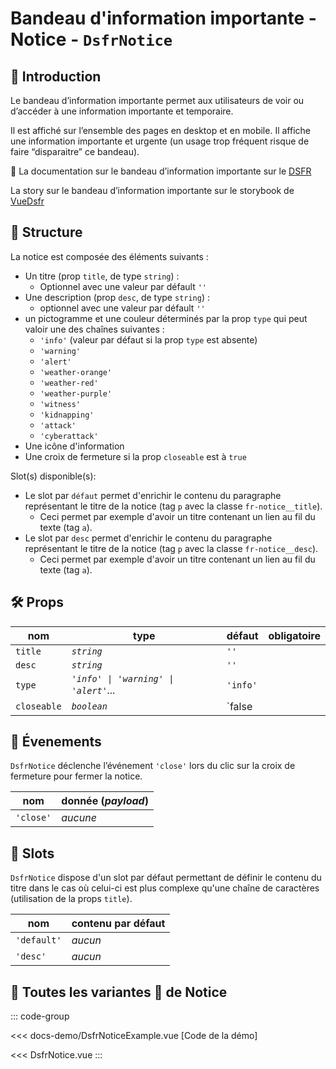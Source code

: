 # Bandeau d'information importante - Notice - `DsfrNotice`

## 🌟 Introduction

Le bandeau d’information importante permet aux utilisateurs de voir ou d’accéder à une information importante et temporaire.

Il est affiché sur l’ensemble des pages en desktop et en mobile. Il affiche une information importante et urgente (un usage trop fréquent risque de faire “disparaitre” ce bandeau).

🏅 La documentation sur le bandeau d’information importante sur le [DSFR](https://www.systeme-de-design.gouv.fr/elements-d-interface/composants/bandeau-d-information-importante)

<VIcon name="vi-file-type-storybook" /> La story sur le bandeau d’information importante sur le storybook de [VueDsfr](https://storybook.vue-ds.fr/?path=/docs/composants-dsfrnotice--docs)

## 📐 Structure

La notice est composée des éléments suivants :

- Un titre (prop `title`, de type `string`) :
  - Optionnel avec une valeur par défault `''`
- Une description (prop `desc`, de type `string`) :
  - optionnel avec une valeur par défault `''`
- un pictogramme et une couleur déterminés par la prop `type` qui peut valoir une des chaînes suivantes :
  - `'info'` (valeur par défaut si la prop `type` est absente)
  - `'warning'`
  - `'alert'`
  - `'weather-orange'`
  - `'weather-red'`
  - `'weather-purple'`
  - `'witness'`
  - `'kidnapping'`
  - `'attack'`
  - `'cyberattack'`
- Une icône d'information
- Une croix de fermeture si la prop `closeable` est à `true`

Slot(s) disponible(s):

- Le slot par `défaut` permet d'enrichir le contenu du paragraphe représentant le titre de la notice (tag `p` avec la classe `fr-notice__title`).
  - Ceci permet par exemple d'avoir un titre contenant un lien au fil du texte (tag `a`).
- Le slot par `desc` permet d'enrichir le contenu du paragraphe représentant le titre de la notice (tag `p` avec la classe `fr-notice__desc`).
  - Ceci permet par exemple d'avoir un titre contenant un lien au fil du texte (tag `a`).

## 🛠️ Props

|  nom                   |   type                                   |  défaut         | obligatoire |
| ----------------------- | --------------------------------------  | ---------------- | -------- |
| `title`                 | *`string`*                              |      `''`        |  |
| `desc`                  | *`string`*                              |      `''`        |  |
| `type`                  | *`'info' \| 'warning' \| 'alert'`...*   |     `'info'`     |  |
| `closeable`             | *`boolean`*                             |     `false       |  |

## 📡 Évenements

`DsfrNotice` déclenche l’événement `'close'` lors du clic sur la croix de fermeture pour fermer la notice.

|  nom                   |   donnée (*payload*) |
| ---------------------- |  ---------            |
| `'close'` |       *aucune*       |

## 🧩 Slots

`DsfrNotice` dispose d'un slot par défaut permettant de définir le contenu du titre dans le cas où celui-ci est plus complexe qu'une chaîne de caractères (utilisation de la props `title`).

| nom         | contenu par défaut |
|-------------|---------|
| `'default'` | *aucun* |
| `'desc'`    | *aucun* |

## 📝 Toutes les variantes 🌈 de Notice

::: code-group

<Story data-title="Démo" min-h="100px">
  <DsfrNoticeExample />
</Story>

<<< docs-demo/DsfrNoticeExample.vue [Code de la démo]

<<< DsfrNotice.vue
:::

<script setup lang="ts">
import DsfrNoticeExample from './docs-demo/DsfrNoticeExample.vue'
</script>
